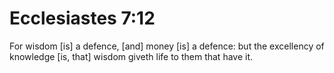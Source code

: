 # Ecclesiastes 7:12

For wisdom [is] a defence, [and] money [is] a defence: but the excellency of knowledge [is, that] wisdom giveth life to them that have it.